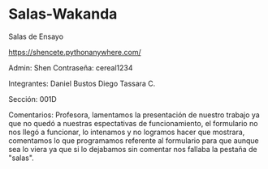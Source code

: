 # Salas-Wakanda
Salas de Ensayo

https://shencete.pythonanywhere.com/

Admin: Shen
Contraseña: cereal1234

Integrantes: Daniel Bustos
             Diego Tassara C.
             
Sección: 001D

Comentarios:
Profesora, lamentamos la presentación de nuestro trabajo ya que no quedó a nuestras espectativas de funcionamiento,
el formulario no nos llegó a funcionar, lo intenamos y no logramos hacer que mostrara, comentamos lo que programamos referente al formulario
para que aunque sea lo viera ya que si lo dejabamos sin comentar nos fallaba la pestaña de "salas".
